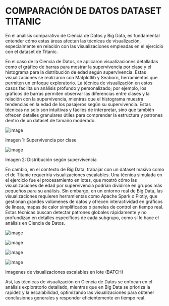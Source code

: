 # COMPARACIÓN DE DATOS DATASET TITANIC

En el análisis comparativo de Ciencia de Datos y Big Data, es fundamental entender cómo estas áreas afectan las técnicas de visualización, especialmente en relación con las visualizaciones empleadas en el ejercicio con el dataset de Titanic.

En el caso de la Ciencia de Datos, se aplicaron visualizaciones detalladas como el gráfico de barras para mostrar la supervivencia por clase y el histograma para la distribución de edad según supervivencia. Estas visualizaciones se realizaron con Matplotlib y Seaborn, herramientas que permiten un enfoque exploratorio. La técnica de visualización en estos casos facilita un análisis profundo y personalizado; por ejemplo, los gráficos de barras permiten observar las diferencias entre clases y la relación con la supervivencia, mientras que el histograma muestra tendencias en la edad de los pasajeros según su supervivencia. Estas técnicas no solo son intuitivas y fáciles de interpretar, sino que también ofrecen detalles granulares útiles para comprender la estructura y patrones dentro de un dataset de tamaño moderado.

![image](https://github.com/user-attachments/assets/defe53f0-6745-413d-968e-59ee9a66d1bc)

Imagen 1: Supervivencia por clase

![image](https://github.com/user-attachments/assets/331e6e49-0fdf-4e17-8e5c-4639baf98723)

Imagen 2: Distribución según supervivencia

En cambio, en el contexto de Big Data, trabajar con un dataset masivo como el de Titanic requeriría visualizaciones escalables. Una técnica simulada en el ejercicio fue el procesamiento en lotes, que mostró cómo las visualizaciones de edad por supervivencia podrían dividirse en grupos más pequeños para su análisis. Sin embargo, en un entorno real de Big Data, las visualizaciones requieren herramientas como Apache Spark o Plotly, que gestionan grandes volúmenes de datos y ofrecen interactividad en gráficos de líneas, mapas de calor simplificados o paneles de control en tiempo real. Estas técnicas buscan detectar patrones globales rápidamente y no profundizan en detalles específicos de cada subgrupo, como sí lo hace el análisis en Ciencia de Datos.

![image](https://github.com/user-attachments/assets/dcc11ada-a63f-4c4f-b49c-f950471fe987)

![image](https://github.com/user-attachments/assets/8c5620c8-d776-46fe-bc5e-283c0b3d2860)

![image](https://github.com/user-attachments/assets/b302ecf1-bf9b-49c1-afb5-e644e0ac46a3)

![image](https://github.com/user-attachments/assets/858b9105-92a3-4c9d-aa14-e6bb44437b7a)

Imagenes de visualizaciones escalables en lote (BATCH)

Así, las técnicas de visualización en Ciencia de Datos se enfocan en el análisis exploratorio detallado, mientras que en Big Data se prioriza la rapidez y la escalabilidad, optimizando las visualizaciones para obtener conclusiones generales y responder eficientemente en tiempo real.
